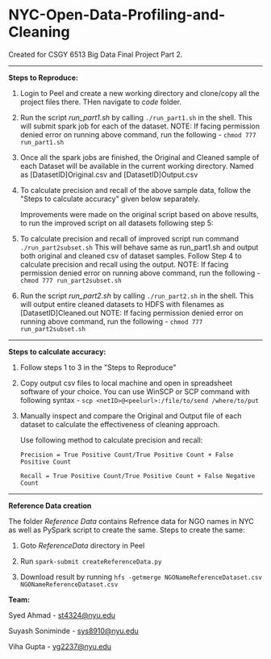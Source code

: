 # NYC-Open-Data-Profiling-and-Cleaning

Created for CSGY 6513 Big Data Final Project Part 2.

---

**Steps to Reproduce:**

1.	Login to Peel and create a new working directory and clone/copy all the project files there. THen navigate to *code* folder.

2.	Run the script *run_part1.sh* by calling `./run_part1.sh` in the shell. This will submit spark job for each of the dataset.
	NOTE: If facing permission denied error on running above command, run the following - `chmod 777 run_part1.sh`

3.	Once all the spark jobs are finished, the Original and Cleaned sample of each Dataset will be available in the current working directory.
	Named as [DatasetID]Original.csv and [DatasetID]Output.csv

4.	To calculate precision and recall of the above sample data, follow the "Steps to calculate accuracy" given below separately.
	
	Improvements were made on the original script based on above results, to run the improved script on all datasets following step 5: 

5.	To calculate precision and recall of improved script run command `./run_part2subset.sh` This will behave same as run_part1.sh and output both original and cleaned csv of dataset samples. Follow Step 4 to calculate precision and recall using the output.
	NOTE: If facing permission denied error on running above command, run the following - `chmod 777 run_part2subset.sh`

6.	Run the script *run_part2.sh* by calling `./run_part2.sh` in the shell. This will output entire cleaned datasets to HDFS with filenames as [DatasetID]Cleaned.out 
	NOTE: If facing permission denied error on running above command, run the following - `chmod 777 run_part2subset.sh`


---

**Steps to calculate accuracy:**

1. 	Follow steps 1 to 3 in the "Steps to Reproduce"

2. 	Copy output csv files to local machine and open in spreadsheet software of your choice.
	You can use WinSCP or SCP command with following syntax -  `scp <netID>@<peelurl>:/file/to/send /where/to/put`

3. 	Manually inspect and compare the Original and Output file of each dataset to calculate the effectiveness of cleaning approach.
	
	Use following method to calculate precision and recall:
		
		Precision = True Positive Count/True Positive Count + False Positive Count
		
		Recall = True Positive Count/True Positive Count + False Negative Count
---

**Reference Data creation**

The folder *Reference Data* contains Refrence data for NGO names in NYC as well as PySpark script to create the same.
Steps to create the same:

1.	Goto *ReferenceData* directory in Peel

2.	Run `spark-submit createReferenceData.py`

3. 	Download result by running `hfs -getmerge NGONameReferenceDataset.csv NGONameReferenceDataset.csv`


**Team:**

Syed Ahmad 				- st4324@nyu.edu

Suyash Soniminde		- sys8910@nyu.edu

Viha Gupta 				- vg2237@nyu.edu
